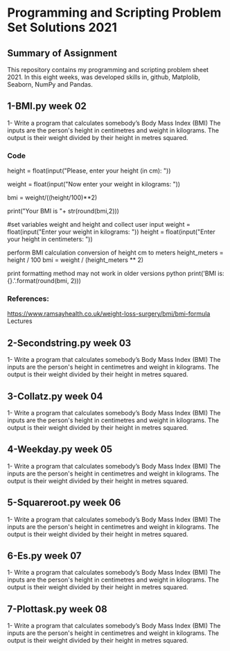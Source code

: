 # Programming and Scripting Problem Set Solutions 2021

## Summary of Assignment
<p>This repository contains my programming and scripting problem sheet 2021. In this eight weeks, was developed skills in, github, Matplolib, Seaborn, NumPy and Pandas.</p>



## 1-BMI.py week 02
<p>1- Write a program that calculates somebody’s Body Mass Index (BMI) The inputs are the person's height in centimetres and weight in kilograms. The output is their weight divided by their height in metres squared.</p>

### Code

height = float(input("Please, enter your height (in cm): "))
<p>weight = float(input("Now enter your weight in kilograms: "))

bmi = weight/((height/100)**2)

print("Your BMI is "+ str(round(bmi,2)))

<p>#set variables weight and height and collect user input
weight = float(input("Enter your weight in kilograms: "))
height = float(input("Enter your height in centimeters: "))
<p></p>
perform BMI calculation conversion of height cm to meters
height_meters = height / 100
bmi = weight / (height_meters  ** 2)
<p></p>
print formatting method may not work in older versions python
print('BMI is: {}.'.format(round(bmi, 2)))
<p></p>



### References:
https://www.ramsayhealth.co.uk/weight-loss-surgery/bmi/bmi-formula
Lectures

## 2-Secondstring.py week 03
<p>1- Write a program that calculates somebody’s Body Mass Index (BMI) The inputs are the person's height in centimetres and weight in kilograms. The output is their weight divided by their height in metres squared.</p>

## 3-Collatz.py week 04
<p>1- Write a program that calculates somebody’s Body Mass Index (BMI) The inputs are the person's height in centimetres and weight in kilograms. The output is their weight divided by their height in metres squared.</p>

## 4-Weekday.py week 05
<p>1- Write a program that calculates somebody’s Body Mass Index (BMI) The inputs are the person's height in centimetres and weight in kilograms. The output is their weight divided by their height in metres squared.</p>

## 5-Squareroot.py week 06
<p>1- Write a program that calculates somebody’s Body Mass Index (BMI) The inputs are the person's height in centimetres and weight in kilograms. The output is their weight divided by their height in metres squared.</p>

## 6-Es.py week 07
<p>1- Write a program that calculates somebody’s Body Mass Index (BMI) The inputs are the person's height in centimetres and weight in kilograms. The output is their weight divided by their height in metres squared.</p>

## 7-Plottask.py week 08
<p>1- Write a program that calculates somebody’s Body Mass Index (BMI) The inputs are the person's height in centimetres and weight in kilograms. The output is their weight divided by their height in metres squared.</p>
